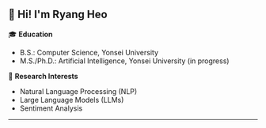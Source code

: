 ## 👋 Hi! I'm Ryang Heo

🎓 **Education**
- B.S.: Computer Science, Yonsei University
- M.S./Ph.D.: Artificial Intelligence, Yonsei University (in progress)

🔬 **Research Interests**
- Natural Language Processing (NLP)
- Large Language Models (LLMs)
- Sentiment Analysis

---
